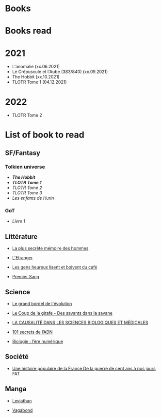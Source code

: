 # Books

# Books read

# 2021

* L'anomalie (xx.06.2021)
* Le Crépuscule et l'Aube (383/840) (xx.09.2021)
* The Hobbit (xx.10.2021)
* TLOTR Tome 1 (04.12.2021)

# 2022

* TLOTR Tome 2 

# List of book to read

## SF/Fantasy

### Tolkien universe

* ***The Hobbit***
* ***TLOTR Tome 1***
* *TLOTR Tome 2*
* *TLOTR Tome 3*
* *Les enfants de Hurin*

### GoT

* *Livre 1*


## Littérature

* [La plus secrète mémoire des hommes](https://www.leslibraires.fr/livre/18955840-la-plus-secrete-memoire-des-hommes-prix-goncou--mohamed-mbougar-sarr-philippe-rey)

* [L'Etranger](https://www.leslibraires.fr/livre/16677866-l-etranger-camus-albert-galimard)

* [Les gens heureux lisent et boivent du café](https://www.leslibraires.fr/livre/15651600-les-gens-heureux-lisent-et-boivent-du-cafe-agnes-martin-lugand-pocket)

* [Premier Sang](https://www.leslibraires.fr/livre/18933089-premier-sang-amelie-nothomb-albin-michel)

## Science

* [Le grand bordel de l'évolution](https://www.leslibraires.fr/livre/14562400-le-grand-bordel-de-l-evolution-la-science-impe--leo-grasset-flammarion)

* [Le Coup de la girafe - Des savants dans la savane](https://www.leslibraires.fr/livre/18642481-le-coup-de-la-girafe-des-savants-dans-la-savane-leo-grasset-points)

* [LA CAUSALITÉ DANS LES SCIENCES BIOLOGIQUES ET MÉDICALES](https://laboutique.edpsciences.fr/produit/994/9782759820467/la-causalite-dans-les-sciences-biologiques-et-medicales)

* [101 secrets de l’ADN](https://www.cnrseditions.fr/catalogue/biologie-et-sante/101-secrets-de-l-adn/)

* [Biologie : l’ère numérique](https://www.cnrseditions.fr/catalogue/biologie-et-sante/biologie-lere-numerique/)

## Société

* [Une histoire populaire de la France De la guerre de cent ans à nos jours](https://www.leslibraires.fr/livre/16287907-une-histoire-populaire-de-la-france-de-la-guer--gerard-noiriel-agone-editeur)
FAT

## Manga

* [Leviathan](https://www.manga-news.com/index.php/serie/Leviathan-Ki-oon)

* [Vagabond](https://www.leslibraires.fr/livre/825738-vagabond-2-vagabond-t02-takehiko-inoue-delcourt)
